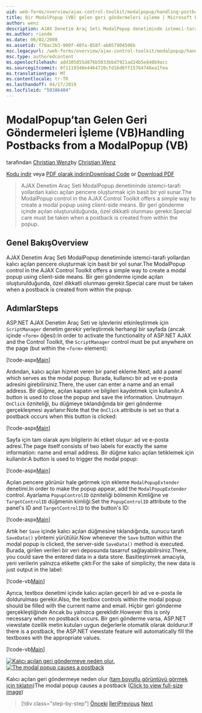 ```yaml
---
uid: web-forms/overview/ajax-control-toolkit/modalpopup/handling-postbacks-from-a-modalpopup-vb
title: Bir ModalPopup (VB) gelen geri göndermeleri işleme | Microsoft Docs
author: wenz
description: AJAX Denetim Araç Seti ModalPopup denetiminde istemci-tarafı yollardan kalıcı açılan pencere oluşturmak için basit bir yol sunar. Bir pos olduğunda özel dikkatli olunması gerekir...
ms.author: riande
ms.date: 06/02/2008
ms.assetid: f70ac2b3-900f-40fa-858f-ab057904506b
msc.legacyurl: /web-forms/overview/ajax-control-toolkit/modalpopup/handling-postbacks-from-a-modalpopup-vb
msc.type: authoredcontent
ms.openlocfilehash: add305855d876b5033bbd7921ad24b5e840b9acc
ms.sourcegitcommit: 0f1119340e4464720cfd16d0ff15764746ea1fea
ms.translationtype: MT
ms.contentlocale: tr-TR
ms.lasthandoff: 04/17/2019
ms.locfileid: "59386404"
---
```

# <a name="handling-postbacks-from-a-modalpopup-vb"></a><span data-ttu-id="490fc-104">ModalPopup’tan Gelen Geri Göndermeleri İşleme (VB)</span><span class="sxs-lookup"><span data-stu-id="490fc-104">Handling Postbacks from a ModalPopup (VB)</span></span>

<span data-ttu-id="490fc-105">tarafından [Christian Wenz](https://github.com/wenz)</span><span class="sxs-lookup"><span data-stu-id="490fc-105">by [Christian Wenz](https://github.com/wenz)</span></span>

<span data-ttu-id="490fc-106">[Kodu indir](http://download.microsoft.com/download/2/4/0/24052038-f942-4336-905b-b60ae56f0dd5/ModalPopup3.vb.zip) veya [PDF olarak indirin](http://download.microsoft.com/download/b/6/a/b6ae89ee-df69-4c87-9bfb-ad1eb2b23373/modalpopup3VB.pdf)</span><span class="sxs-lookup"><span data-stu-id="490fc-106">[Download Code](http://download.microsoft.com/download/2/4/0/24052038-f942-4336-905b-b60ae56f0dd5/ModalPopup3.vb.zip) or [Download PDF](http://download.microsoft.com/download/b/6/a/b6ae89ee-df69-4c87-9bfb-ad1eb2b23373/modalpopup3VB.pdf)</span></span>

> <span data-ttu-id="490fc-107">AJAX Denetim Araç Seti ModalPopup denetiminde istemci-tarafı yollardan kalıcı açılan pencere oluşturmak için basit bir yol sunar.</span><span class="sxs-lookup"><span data-stu-id="490fc-107">The ModalPopup control in the AJAX Control Toolkit offers a simple way to create a modal popup using client-side means.</span></span> <span data-ttu-id="490fc-108">Bir geri gönderme içinde açılan oluşturulduğunda, özel dikkatli olunması gerekir.</span><span class="sxs-lookup"><span data-stu-id="490fc-108">Special care must be taken when a postback is created from within the popup.</span></span>


## <a name="overview"></a><span data-ttu-id="490fc-109">Genel Bakış</span><span class="sxs-lookup"><span data-stu-id="490fc-109">Overview</span></span>

<span data-ttu-id="490fc-110">AJAX Denetim Araç Seti ModalPopup denetiminde istemci-tarafı yollardan kalıcı açılan pencere oluşturmak için basit bir yol sunar.</span><span class="sxs-lookup"><span data-stu-id="490fc-110">The ModalPopup control in the AJAX Control Toolkit offers a simple way to create a modal popup using client-side means.</span></span> <span data-ttu-id="490fc-111">Bir geri gönderme içinde açılan oluşturulduğunda, özel dikkatli olunması gerekir.</span><span class="sxs-lookup"><span data-stu-id="490fc-111">Special care must be taken when a postback is created from within the popup.</span></span>

## <a name="steps"></a><span data-ttu-id="490fc-112">Adımlar</span><span class="sxs-lookup"><span data-stu-id="490fc-112">Steps</span></span>

<span data-ttu-id="490fc-113">ASP.NET AJAX Denetim Araç Seti ve işlevlerini etkinleştirmek için `ScriptManager` denetim gerekir yerleştirmek herhangi bir sayfada (ancak içinde `<form>` öğesi):</span><span class="sxs-lookup"><span data-stu-id="490fc-113">In order to activate the functionality of ASP.NET AJAX and the Control Toolkit, the `ScriptManager` control must be put anywhere on the page (but within the `<form>` element):</span></span>

[!code-aspx[Main](handling-postbacks-from-a-modalpopup-vb/samples/sample1.aspx)]

<span data-ttu-id="490fc-114">Ardından, kalıcı açılan hizmet veren bir panel ekleme.</span><span class="sxs-lookup"><span data-stu-id="490fc-114">Next, add a panel which serves as the modal popup.</span></span> <span data-ttu-id="490fc-115">Burada, kullanıcı bir ad ve e-posta adresini girebilirsiniz.</span><span class="sxs-lookup"><span data-stu-id="490fc-115">There, the user can enter a name and an email address.</span></span> <span data-ttu-id="490fc-116">Bir düğme, açılan kapatın ve bilgileri kaydetmek için kullanılır.</span><span class="sxs-lookup"><span data-stu-id="490fc-116">A button is used to close the popup and save the information.</span></span> <span data-ttu-id="490fc-117">Unutmayın `OnClick` özniteliği, bu düğmeye tıklandığında bir geri gönderme gerçekleşmesi ayarlanır:</span><span class="sxs-lookup"><span data-stu-id="490fc-117">Note that the `OnClick` attribute is set so that a postback occurs when this button is clicked:</span></span>

[!code-aspx[Main](handling-postbacks-from-a-modalpopup-vb/samples/sample2.aspx)]

<span data-ttu-id="490fc-118">Sayfa için tam olarak aynı bilgilerin iki etiket oluşur: ad ve e-posta adresi.</span><span class="sxs-lookup"><span data-stu-id="490fc-118">The page itself consists of two labels for exactly the same information: name and email address.</span></span> <span data-ttu-id="490fc-119">Bir düğme kalıcı açılan tetiklemek için kullanılır:</span><span class="sxs-lookup"><span data-stu-id="490fc-119">A button is used to trigger the modal popup:</span></span>

[!code-aspx[Main](handling-postbacks-from-a-modalpopup-vb/samples/sample3.aspx)]

<span data-ttu-id="490fc-120">Açılan pencere görünür hale getirmek için ekleme `ModalPopupExtender` denetimi.</span><span class="sxs-lookup"><span data-stu-id="490fc-120">In order to make the popup appear, add the `ModalPopupExtender` control.</span></span> <span data-ttu-id="490fc-121">Ayarlama `PopupControlID` özniteliği bölmenin Kimliğine ve `TargetControlID` düğmenin kimliği:</span><span class="sxs-lookup"><span data-stu-id="490fc-121">Set the `PopupControlID` attribute to the panel's ID and `TargetControlID` to the button's ID:</span></span>

[!code-aspx[Main](handling-postbacks-from-a-modalpopup-vb/samples/sample4.aspx)]

<span data-ttu-id="490fc-122">Artık her `Save` içinde kalıcı açılan düğmesine tıklandığında, sunucu tarafı `SaveData()` yöntemi yürütülür.</span><span class="sxs-lookup"><span data-stu-id="490fc-122">Now whenever the `Save` button within the modal popup is clicked, the server-side `SaveData()` method is executed.</span></span> <span data-ttu-id="490fc-123">Burada, girilen verileri bir veri deposunda tasarruf sağlayabilirsiniz.</span><span class="sxs-lookup"><span data-stu-id="490fc-123">There, you could save the entered data in a data store.</span></span> <span data-ttu-id="490fc-124">Basitleştirmek amacıyla, yeni verilerin yalnızca etikette çıktı:</span><span class="sxs-lookup"><span data-stu-id="490fc-124">For the sake of simplicity, the new data is just output in the label:</span></span>

[!code-vb[Main](handling-postbacks-from-a-modalpopup-vb/samples/sample5.vb)]

<span data-ttu-id="490fc-125">Ayrıca, textbox denetimi içinde kalıcı açılan geçerli bir ad ve e-posta ile doldurulması gerekir.</span><span class="sxs-lookup"><span data-stu-id="490fc-125">Also, the textbox controls within the modal popup should be filled with the current name and email.</span></span> <span data-ttu-id="490fc-126">Hiçbir geri gönderme gerçekleştiğinde Ancak bu yalnızca gereklidir.</span><span class="sxs-lookup"><span data-stu-id="490fc-126">However this is only necessary when no postback occurs.</span></span> <span data-ttu-id="490fc-127">Bir geri gönderme varsa, ASP.NET viewstate özellik metin kutuları uygun değerlerle otomatik olarak doldurur.</span><span class="sxs-lookup"><span data-stu-id="490fc-127">If there is a postback, the ASP.NET viewstate feature will automatically fill the textboxes with the appropriate values.</span></span>

[!code-vb[Main](handling-postbacks-from-a-modalpopup-vb/samples/sample6.vb)]


<span data-ttu-id="490fc-128">[![Kalıcı açılan geri göndermeye neden olur.](handling-postbacks-from-a-modalpopup-vb/_static/image2.png)](handling-postbacks-from-a-modalpopup-vb/_static/image1.png)</span><span class="sxs-lookup"><span data-stu-id="490fc-128">[![The modal popup causes a postback](handling-postbacks-from-a-modalpopup-vb/_static/image2.png)](handling-postbacks-from-a-modalpopup-vb/_static/image1.png)</span></span>

<span data-ttu-id="490fc-129">Kalıcı açılan geri göndermeye neden olur ([tam boyutlu görüntüyü görmek için tıklatın](handling-postbacks-from-a-modalpopup-vb/_static/image3.png))</span><span class="sxs-lookup"><span data-stu-id="490fc-129">The modal popup causes a postback ([Click to view full-size image](handling-postbacks-from-a-modalpopup-vb/_static/image3.png))</span></span>

> [!div class="step-by-step"]
> <span data-ttu-id="490fc-130">[Önceki](using-modalpopup-with-a-repeater-control-vb.md)
> [İleri](positioning-a-modalpopup-vb.md)</span><span class="sxs-lookup"><span data-stu-id="490fc-130">[Previous](using-modalpopup-with-a-repeater-control-vb.md)
[Next](positioning-a-modalpopup-vb.md)</span></span>

